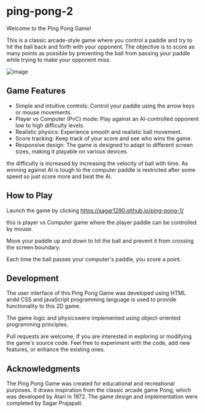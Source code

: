 # ping-pong-2

Welcome to the Ping Pong Game! 

This is a classic arcade-style game where you control a paddle and try to hit the ball back and forth with your opponent. The objective is to score as many points as possible by preventing the ball from passing your paddle while trying to make your opponent miss.

![image](https://github.com/Sagar1290/ping-pong-2/assets/87602892/1243a7e3-e0f9-4b54-a02e-ed2032267e30)

## Game Features

* Simple and intuitive controls: Control your paddle using the arrow keys or mouse movements.
* Player vs Computer (PvC) mode: Play against an AI-controlled opponent low to high difficulty levels.
* Realistic physics: Experience smooth and realistic ball movement.
* Score tracking: Keep track of your score and see who wins the game.
* Responsive design: The game is designed to adapt to different screen sizes, making it playable on various devices.

the difficulty is increased by increasing the velocity of ball with time. As winning against AI is tough to the computer paddle is restricted after some speed so just score more and beat the AI.

## How to Play
Launch the game by clicking  https://sagar1290.github.io/ping-pong-1/

this is player vs Computer game where the player paddle can be controlled by mouse.

Move your paddle up and down to hit the ball and prevent it from crossing the screen boundary.


Each time the ball passes your computer's paddle, you score a point.


## Development
The user interface of this Ping Pong Game was developed using HTML andd CSS and javaScript programming language is used to provide functionality to this 2D game. 

The game logic and physicswere implemented using object-oriented programming principles.

Pull requests are welcome, 
If you are interested in exploring or modifying the game's source code. Feel free to experiment with the code, add new features, or enhance the existing ones.

## Acknowledgments
The Ping Pong Game was created for educational and recreational purposes. It draws inspiration from the classic arcade game Pong, which was developed by Atari in 1972. The game design and implementation were completed by Sagar Prajapati.

